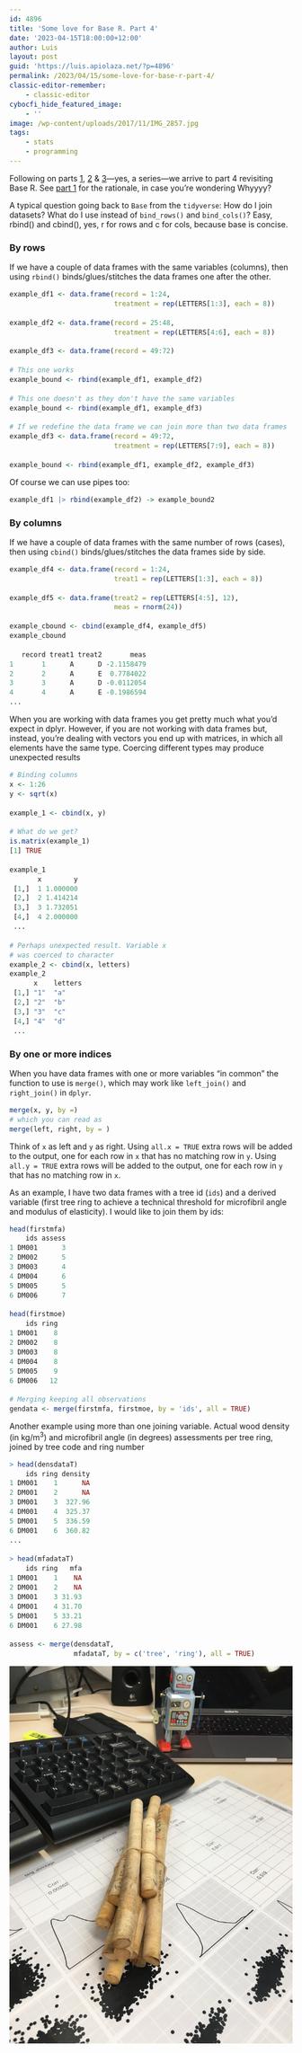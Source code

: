 ```yaml
---
id: 4896
title: 'Some love for Base R. Part 4'
date: '2023-04-15T18:00:00+12:00'
author: Luis
layout: post
guid: 'https://luis.apiolaza.net/?p=4896'
permalink: /2023/04/15/some-love-for-base-r-part-4/
classic-editor-remember:
    - classic-editor
cybocfi_hide_featured_image:
    - ''
image: /wp-content/uploads/2017/11/IMG_2857.jpg
tags:
    - stats
    - programming
---
```


Following on parts [1](/2023/03/18/some-love-for-base-r-part-1/), [2](/2023/03/18/some-love-for-base-r-part-2/) &amp; [3](/2023/03/21/some-love-for-base-r-part-3/)—yes, a series—we arrive to part 4 revisiting Base R. See [part 1](/2023/03/18/some-love-for-base-r-part-1/) for the rationale, in case you’re wondering Whyyyy?

A typical question going back to `Base` from the `tidyverse`: How do I join datasets? What do I use instead of `bind_rows()` and `bind_cols()`? Easy, rbind() and cbind(), yes, r for rows and c for cols, because base is concise.

### By rows

If we have a couple of data frames with the same variables (columns), then using `rbind()` binds/glues/stitches the data frames one after the other.

```R
example_df1 <- data.frame(record = 1:24,
                          treatment = rep(LETTERS[1:3], each = 8))

example_df2 <- data.frame(record = 25:48,
                          treatment = rep(LETTERS[4:6], each = 8))

example_df3 <- data.frame(record = 49:72)

# This one works
example_bound <- rbind(example_df1, example_df2)

# This one doesn't as they don't have the same variables
example_bound <- rbind(example_df1, example_df3)

# If we redefine the data frame we can join more than two data frames
example_df3 <- data.frame(record = 49:72,
                          treatment = rep(LETTERS[7:9], each = 8))

example_bound <- rbind(example_df1, example_df2, example_df3)
```

Of course we can use pipes too:

```R
example_df1 |> rbind(example_df2) -> example_bound2
```

### By columns

If we have a couple of data frames with the same number of rows (cases), then using `cbind()` binds/glues/stitches the data frames side by side.

```R
example_df4 <- data.frame(record = 1:24,
                          treat1 = rep(LETTERS[1:3], each = 8))

example_df5 <- data.frame(treat2 = rep(LETTERS[4:5], 12),
                          meas = rnorm(24))

example_cbound <- cbind(example_df4, example_df5)
example_cbound

   record treat1 treat2       meas
1       1      A      D -2.1158479
2       2      A      E  0.7784022
3       3      A      D -0.0112054
4       4      A      E -0.1986594
...
```

When you are working with data frames you get pretty much what you’d expect in dplyr. However, if you are not working with data frames but, instead, you’re dealing with vectors you end up with matrices, in which all elements have the same type. Coercing different types may produce unexpected results

```R
# Binding columns
x <- 1:26
y <- sqrt(x)

example_1 <- cbind(x, y)

# What do we get?
is.matrix(example_1)
[1] TRUE

example_1
       x        y
 [1,]  1 1.000000
 [2,]  2 1.414214
 [3,]  3 1.732051
 [4,]  4 2.000000
 ...

# Perhaps unexpected result. Variable x
# was coerced to character
example_2 <- cbind(x, letters)
example_2
      x    letters
 [1,] "1"  "a"    
 [2,] "2"  "b"    
 [3,] "3"  "c"    
 [4,] "4"  "d"  
 ...
```

### By one or more indices

When you have data frames with one or more variables “in common” the function to use is `merge()`, which may work like `left_join()` and `right_join()` in `dplyr`.

```R
merge(x, y, by =)
# which you can read as
merge(left, right, by = )
```

Think of `x` as left and `y` as right. Using `all.x = TRUE` extra rows will be added to the output, one for each row in `x` that has no matching row in `y`. Using `all.y = TRUE` extra rows will be added to the output, one for each row in `y` that has no matching row in `x`.

As an example, I have two data frames with a tree id (`ids`) and a derived variable (first tree ring to achieve a technical threshold for microfibril angle and modulus of elasticity). I would like to join them by ids:

```R
head(firstmfa)
    ids assess
1 DM001      3
2 DM002      5
3 DM003      4
4 DM004      6
5 DM005      5
6 DM006      7

head(firstmoe)
    ids ring
1 DM001    8
2 DM002    8
3 DM003    8
4 DM004    8
5 DM005    9
6 DM006   12

# Merging keeping all observations
gendata <- merge(firstmfa, firstmoe, by = 'ids', all = TRUE)
```

Another example using more than one joining variable. Actual wood density (in kg/m<sup>3</sup>) and microfibril angle (in degrees) assessments per tree ring, joined by tree code and ring number

```R
> head(densdataT)
    ids ring density
1 DM001    1      NA
2 DM001    2      NA
3 DM001    3  327.96
4 DM001    4  325.37
5 DM001    5  336.59
6 DM001    6  360.82
...

> head(mfadataT)
    ids ring   mfa
1 DM001    1    NA
2 DM001    2    NA
3 DM001    3 31.93
4 DM001    4 31.70
5 DM001    5 33.21
6 DM001    6 27.98

assess <- merge(densdataT, 
                mfadataT, by = c('tree', 'ring'), all = TRUE)
```

![Increment cores from where the data comes from.](/assets/images/cores_graph.jpg)
